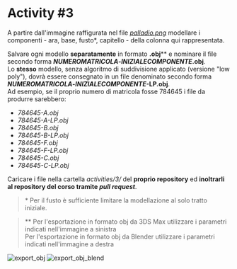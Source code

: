 # Activity #3

A partire dall'immagine raffigurata nel file
[*palladio.png*](https://github.com/strumet/modeling/blob/master/activities/3/palladio.png)
modellare i componenti - ara, base, fusto\*, capitello - della colonna qui rappresentata.

Salvare ogni modello **separatamente** in formato **.obj**\*\* e nominare il file secondo forma
**_NUMEROMATRICOLA_-_INIZIALECOMPONENTE_.obj**.   
Lo **stesso** modello, senza algoritmo di suddivisione applicato (versione "low poly"), dovrà essere consegnato
in un file denominato secondo forma **_NUMEROMATRICOLA_-_INIZIALECOMPONENTE_-LP.obj**.   
Ad esempio, se il proprio numero di matricola fosse 784645 i file da produrre sarebbero:

- *784645-A.obj*
- *784645-A-LP.obj*
- *784645-B.obj*
- *784645-B-LP.obj*
- *784645-F.obj*
- *784645-F-LP.obj*
- *784645-C.obj*
- *784645-C-LP.obj*

Caricare i file nella cartella *activities/3/* del **proprio repository**
ed **inoltrarli al repository del corso tramite _pull request_**.

> \* Per il fusto è sufficiente limitare la modellazione al solo tratto iniziale.

> \*\* Per l'esportazione in formato obj da 3DS Max utilizzare i parametri indicati nell'immagine a sinistra   
Per l'esportazione in formato obj da Blender utilizzare i parametri indicati nell'immagine a destra

![export_obj](https://github.com/strumet/modeling/raw/master/archive/obj_export.png) 
![export_obj_blend](https://github.com/strumet/modeling/raw/master/archive/obj_export_blend.png)
